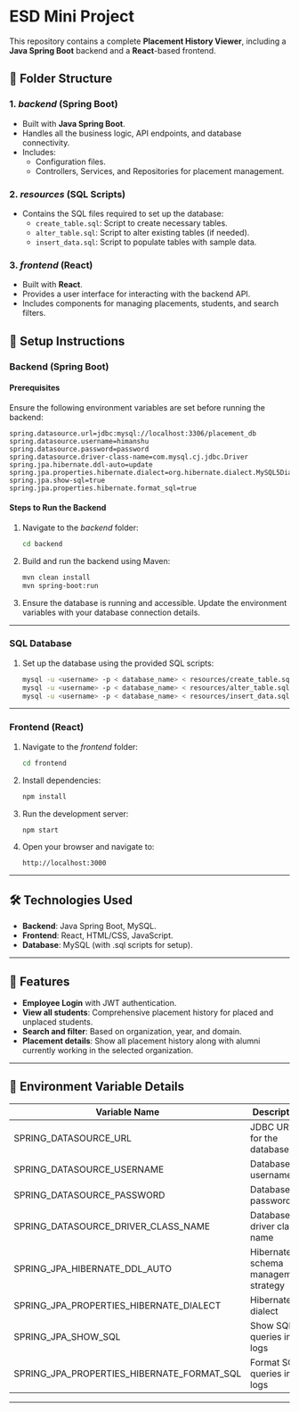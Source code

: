 # ESD Mini Project

This repository contains a complete **Placement History Viewer**, including a **Java Spring Boot** backend and a **React**-based frontend.

## 📂 Folder Structure

### 1. *backend* (Spring Boot)
- Built with **Java Spring Boot**.
- Handles all the business logic, API endpoints, and database connectivity.
- Includes:
  - Configuration files.
  - Controllers, Services, and Repositories for placement management.

### 2. *resources* (SQL Scripts)
- Contains the SQL files required to set up the database:
  - `create_table.sql`: Script to create necessary tables.
  - `alter_table.sql`: Script to alter existing tables (if needed).
  - `insert_data.sql`: Script to populate tables with sample data.

### 3. *frontend* (React)
- Built with **React**.
- Provides a user interface for interacting with the backend API.
- Includes components for managing placements, students, and search filters.

## 🚀 Setup Instructions

### Backend (Spring Boot)

#### Prerequisites
Ensure the following environment variables are set before running the backend:

```properties
spring.datasource.url=jdbc:mysql://localhost:3306/placement_db
spring.datasource.username=himanshu
spring.datasource.password=password
spring.datasource.driver-class-name=com.mysql.cj.jdbc.Driver
spring.jpa.hibernate.ddl-auto=update
spring.jpa.properties.hibernate.dialect=org.hibernate.dialect.MySQL5Dialect
spring.jpa.show-sql=true
spring.jpa.properties.hibernate.format_sql=true
```

#### Steps to Run the Backend
1. Navigate to the *backend* folder:
   ```bash
   cd backend
   ```

2. Build and run the backend using Maven:
   ```bash
   mvn clean install
   mvn spring-boot:run
   ```

3. Ensure the database is running and accessible. Update the environment variables with your database connection details.

---

### SQL Database
1. Set up the database using the provided SQL scripts:
   ```bash
   mysql -u <username> -p < database_name> < resources/create_table.sql
   mysql -u <username> -p < database_name> < resources/alter_table.sql
   mysql -u <username> -p < database_name> < resources/insert_data.sql
   ```

---

### Frontend (React)
1. Navigate to the *frontend* folder:
   ```bash
   cd frontend
   ```

2. Install dependencies:
   ```bash
   npm install
   ```

3. Run the development server:
   ```bash
   npm start
   ```

4. Open your browser and navigate to:
   ```
   http://localhost:3000
   ```

---

## 🛠️ Technologies Used
- **Backend**: Java Spring Boot, MySQL.
- **Frontend**: React, HTML/CSS, JavaScript.
- **Database**: MySQL (with .sql scripts for setup).

---

## 📌 Features
- **Employee Login** with JWT authentication.
- **View all students**: Comprehensive placement history for placed and unplaced students.
- **Search and filter**: Based on organization, year, and domain.
- **Placement details**: Show all placement history along with alumni currently working in the selected organization.

---

## 📄 Environment Variable Details

| Variable Name                          | Description                           | Default Value                |
|----------------------------------------|---------------------------------------|------------------------------|
| SPRING_DATASOURCE_URL                | JDBC URL for the database             | jdbc:mysql://localhost:3306/placement_db |
| SPRING_DATASOURCE_USERNAME           | Database username                     | (set by user)               |
| SPRING_DATASOURCE_PASSWORD           | Database password                     | (set by user)               |
| SPRING_DATASOURCE_DRIVER_CLASS_NAME  | Database driver class name            | com.mysql.cj.jdbc.Driver |
| SPRING_JPA_HIBERNATE_DDL_AUTO        | Hibernate schema management strategy  | update                    |
| SPRING_JPA_PROPERTIES_HIBERNATE_DIALECT | Hibernate dialect                   | org.hibernate.dialect.MySQL5Dialect |
| SPRING_JPA_SHOW_SQL                  | Show SQL queries in logs              | true                      |
| SPRING_JPA_PROPERTIES_HIBERNATE_FORMAT_SQL | Format SQL queries in logs        | true                      |

---